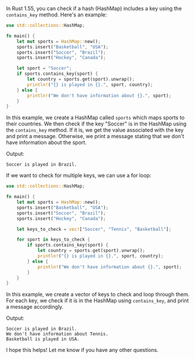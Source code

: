 In Rust 1.55, you can check if a hash (HashMap) includes a key using the `contains_key` method. Here's an example:

```rust
use std::collections::HashMap;

fn main() {
    let mut sports = HashMap::new();
    sports.insert("Basketball", "USA");
    sports.insert("Soccer", "Brazil");
    sports.insert("Hockey", "Canada");

    let sport = "Soccer";
    if sports.contains_key(sport) {
        let country = sports.get(sport).unwrap();
        println!("{} is played in {}.", sport, country);
    } else {
        println!("We don't have information about {}.", sport);
    }
}
```

In this example, we create a HashMap called `sports` which maps sports to their countries. We then check if the key "Soccer" is in the HashMap using the `contains_key` method. If it is, we get the value associated with the key and print a message. Otherwise, we print a message stating that we don't have information about the sport.

Output:
```
Soccer is played in Brazil.
```

If we want to check for multiple keys, we can use a for loop:

```rust
use std::collections::HashMap;

fn main() {
    let mut sports = HashMap::new();
    sports.insert("Basketball", "USA");
    sports.insert("Soccer", "Brazil");
    sports.insert("Hockey", "Canada");

    let keys_to_check = vec!["Soccer", "Tennis", "Basketball"];

    for sport in keys_to_check {
        if sports.contains_key(sport) {
            let country = sports.get(sport).unwrap();
            println!("{} is played in {}.", sport, country);
        } else {
            println!("We don't have information about {}.", sport);
        }
    }
}
```

In this example, we create a vector of keys to check and loop through them. For each key, we check if it is in the HashMap using `contains_key`, and print a message accordingly. 

Output:
```
Soccer is played in Brazil.
We don't have information about Tennis.
Basketball is played in USA.
```

I hope this helps! Let me know if you have any other questions.
